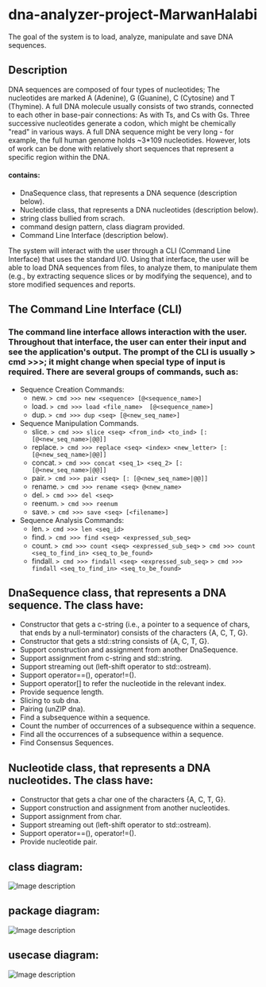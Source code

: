 # dna-analyzer-project-MarwanHalabi
The goal of the system is to load, analyze, manipulate and save DNA sequences.

## Description
DNA sequences are composed of four types of nucleotides; 
The nucleotides are marked A (Adenine), G (Guanine), C (Cytosine) and T (Thymine).
A full DNA molecule usually consists of two strands, connected to each other in base-pair connections: As with Ts, and Cs with Gs. 
Three successive nucleotides generate a codon, which might be chemically "read" in various ways.
A full DNA sequence might be very long - for example, the full human genome holds ~3*109 nucleotides. However, lots of work can be done with relatively short sequences that represent a specific region within the DNA.

#### contains:
- DnaSequence class, that represents a DNA sequence (description below).
- Nucleotide class, that represents a DNA nucleotides (description below).
- string class bullied from scrach.
- command design pattern, class diagram provided.
- Command Line Interface (description below).

The system will interact with the user through a CLI (Command Line Interface) that uses the standard I/O. Using that interface, the user will be able to load DNA sequences from files, to analyze them, to manipulate them (e.g., by extracting sequence slices or by modifying the sequence), and to store modified sequences and reports.

## The Command Line Interface (CLI)
### The command line interface allows interaction with the user. Throughout that interface, the user can enter their input and see the application's output. The prompt of the CLI is usually > cmd >>>; it might change when special type of input is required. There are several groups of commands, such as:
- Sequence Creation Commands: 
  - new. ```> cmd >>> new <sequence> [@<sequence_name>]```
  - load. ```> cmd >>> load <file_name>  [@<sequence_name>]```
  - dup. ```> cmd >>> dup <seq> [@<new_seq_name>]```
- Sequence Manipulation Commands.
  - slice. ```> cmd >>> slice <seq> <from_ind> <to_ind> [: [@<new_seq_name>|@@]]```
  - replace. ```> cmd >>> replace <seq> <index> <new_letter> [: [@<new_seq_name>|@@]]```
  - concat. ```> cmd >>> concat <seq_1> <seq_2> [: [@<new_seq_name>|@@]]```
  - pair. ```> cmd >>> pair <seq> [: [@<new_seq_name>|@@]]```
  - rename. ```> cmd >>> rename <seq> @<new_name>```
  - del. ```> cmd >>> del <seq>```
  - reenum. ```> cmd >>> reenum```
  - save. ```> cmd >>> save <seq> [<filename>]```
- Sequence Analysis Commands:
  - len. ```> cmd >>> len <seq_id>```
  - find. ```> cmd >>> find <seq> <expressed_sub_seq>```
  - count. ```> cmd >>> count <seq> <expressed_sub_seq>```
           ```> cmd >>> count <seq_to_find_in> <seq_to_be_found>```
  - findall. ```> cmd >>> findall <seq> <expressed_sub_seq>```
             ```> cmd >>> findall <seq_to_find_in> <seq_to_be_found>```

## DnaSequence class, that represents a DNA sequence. The class have:
- Constructor that gets a c-string (i.e., a pointer to a sequence of chars, that ends by a null-terminator) consists of the characters {A, C, T, G}.
- Constructor that gets a std::string consists of {A, C, T, G}.
- Support construction and assignment from another DnaSequence.
- Support assignment from c-string and std::string.
- Support streaming out (left-shift operator to std::ostream).
- Support operator==(), operator!=().
- Support operator[] to refer the nucleotide in the relevant index.
- Provide sequence length.
- Slicing to sub dna.
- Pairing (unZIP dna).
- Find a subsequence within a sequence.
- Count the number of occurrences of a subsequence within a sequence.
- Find all the occurrences of a subsequence within a sequence.
- Find Consensus Sequences.

## Nucleotide class, that represents a DNA nucleotides. The class have:
- Constructor that gets a char one of the characters {A, C, T, G}.
- Support construction and assignment from another nucleotides.
- Support assignment from char.
- Support streaming out (left-shift operator to std::ostream).
- Support operator==(), operator!=().
- Provide nucleotide pair.

## class diagram:
![Image description](https://github.com/Elevationacademy/dna-analyzer-project-MarwanHalabi/blob/master/classDiagram.png
)
## package diagram:
![Image description](https://github.com/Elevationacademy/dna-analyzer-project-MarwanHalabi/blob/master/PackageDiagram.png
)
## usecase diagram:
![Image description](https://github.com/Elevationacademy/dna-analyzer-project-MarwanHalabi/blob/master/UseCaseDiagram.png
)
